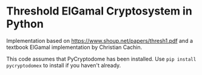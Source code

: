 # Threshold ElGamal Cryptosystem in Python
Implementation based on https://www.shoup.net/papers/thresh1.pdf and a textbook ElGamal implementation by Christian Cachin.

This code assumes that PyCryptodome has been installed. Use
`pip install pycryptodomex` to install if you haven't already.
